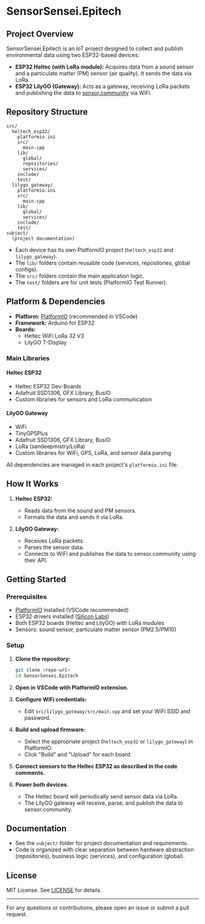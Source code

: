 # SensorSensei.Epitech

## Project Overview

SensorSensei.Epitech is an IoT project designed to collect and publish environmental data using two ESP32-based devices:

- **ESP32 Heltec (with LoRa module):** Acquires data from a sound sensor and a particulate matter (PM) sensor (air quality). It sends the data via LoRa.
- **ESP32 LilyGO (Gateway):** Acts as a gateway, receiving LoRa packets and publishing the data to [sensor.community](https://sensor.community/) via WiFi.

## Repository Structure

```
src/
  heltech_esp32/
    platformio.ini
    src/
      main.cpp
    lib/
      global/
      repositories/
      services/
    include/
    test/
  lilygo_gateway/
    platformio.ini
    src/
      main.cpp
    lib/
      global/
      services/
    include/
    test/
subject/
  (project documentation)
```

- Each device has its own PlatformIO project (`heltech_esp32` and `lilygo_gateway`).
- The `lib/` folders contain reusable code (services, repositories, global configs).
- The `src/` folders contain the main application logic.
- The `test/` folders are for unit tests (PlatformIO Test Runner).

## Platform & Dependencies

- **Platform:** [PlatformIO](https://platformio.org/) (recommended in VSCode)
- **Framework:** Arduino for ESP32
- **Boards:**
  - Heltec WiFi LoRa 32 V3
  - LilyGO T-Display

### Main Libraries

#### Heltec ESP32

- Heltec ESP32 Dev-Boards
- Adafruit SSD1306, GFX Library, BusIO
- Custom libraries for sensors and LoRa communication

#### LilyGO Gateway

- WiFi
- TinyGPSPlus
- Adafruit SSD1306, GFX Library, BusIO
- LoRa (sandeepmistry/LoRa)
- Custom libraries for WiFi, GPS, LoRa, and sensor data parsing

All dependencies are managed in each project's `platformio.ini` file.

## How It Works

1. **Heltec ESP32:**
   - Reads data from the sound and PM sensors.
   - Formats the data and sends it via LoRa.

2. **LilyGO Gateway:**
   - Receives LoRa packets.
   - Parses the sensor data.
   - Connects to WiFi and publishes the data to sensor.community using their API.

## Getting Started

### Prerequisites

- [PlatformIO](https://platformio.org/) installed (VSCode recommended)
- ESP32 drivers installed ([Silicon Labs](https://www.silabs.com/developers/usb-to-uart-bridge-vcp-drivers))
- Both ESP32 boards (Heltec and LilyGO) with LoRa modules
- Sensors: sound sensor, particulate matter sensor (PM2.5/PM10)

### Setup

1. **Clone the repository:**
   ```sh
   git clone <repo-url>
   cd SensorSensei.Epitech
   ```

2. **Open in VSCode with PlatformIO extension.**

3. **Configure WiFi credentials:**
   - Edit `src/lilygo_gateway/src/main.cpp` and set your WiFi SSID and password.

4. **Build and upload firmware:**
   - Select the appropriate project (`heltech_esp32` or `lilygo_gateway`) in PlatformIO.
   - Click "Build" and "Upload" for each board.

5. **Connect sensors to the Heltec ESP32 as described in the code comments.**

6. **Power both devices.**
   - The Heltec board will periodically send sensor data via LoRa.
   - The LilyGO gateway will receive, parse, and publish the data to sensor.community.

## Documentation

- See the `subject/` folder for project documentation and requirements.
- Code is organized with clear separation between hardware abstraction (repositories), business logic (services), and configuration (global).

## License

MIT License. See [LICENSE](LICENSE) for details.

---

For any questions or contributions, please open an issue or submit a pull request.